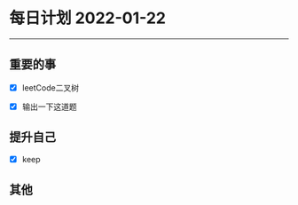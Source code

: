#  每日计划 2022-01-22
---
## 重要的事
- [x]  leetCode二叉树
- [x]  输出一下这道题
  



## 提升自己
- [x]  keep
  



## 其他








